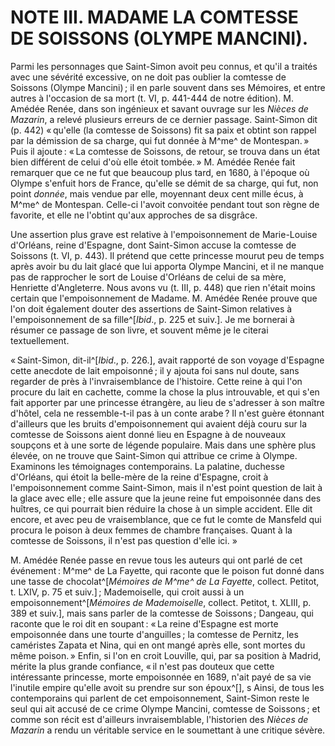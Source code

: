 # NOTE III. MADAME LA COMTESSE DE SOISSONS (OLYMPE MANCINI).

Parmi les personnages que Saint-Simon avoit peu connus, et qu'il a traités
avec une sévérité excessive, on ne doit pas oublier la comtesse de Soissons
(Olympe Mancini) ; il en parle souvent dans ses Mémoires, et entre autres à
l'occasion de sa mort (t. VI, p. 441-444 de notre édition). M. Amédée Renée,
dans son ingénieux et savant ouvrage sur les *Nièces de Mazarin*, a relevé
plusieurs erreurs de ce dernier passage. Saint-Simon dit (p. 442) « qu'elle
(la comtesse de Soissons) fit sa paix et obtint son rappel par la démission de
sa charge, qui fut donnée à M^me^ de Montespan. » Puis il ajoute : « La comtesse
de Soissons, de retour, se trouva dans un état bien différent de celui d'où
elle étoit tombée. » M. Amédée Renée fait remarquer que ce ne fut que beaucoup
plus tard, en 1680, à l'époque où Olympe s'enfuit hors de France, qu'elle se
démit de sa charge, qui fut, non point *donnée*, mais vendue par elle,
moyennant deux cent mille écus, à M^me^ de Montespan. Celle-ci l'avoit convoitée
pendant tout son règne de favorite, et elle ne l'obtint qu'aux approches de sa
disgrâce.

Une assertion plus grave est relative à l'empoisonnement de Marie-Louise
d'Orléans, reine d'Espagne, dont Saint-Simon accuse la comtesse de Soissons
(t. VI, p. 443). Il prétend que cette princesse mourut peu de temps après
avoir bu du lait glacé que lui apporta Olympe Mancini, et il ne manque pas de
rapprocher le sort de Louise d'Orléans de celui de sa mère, Henriette
d'Angleterre. Nous avons vu (t. III, p. 448) que rien n'était moins certain
que l'empoisonnement de Madame. M. Amédée Renée prouve que l'on doit également
douter des assertions de Saint-Simon relatives à l'empoisonnement de sa
fille^[*Ibid*., p. 225 et suiv.]. Je me bornerai à résumer ce passage de son
livre, et souvent même je le citerai textuellement.

« Saint-Simon, dit-il^[*Ibid*., p. 226.], avait rapporté de son voyage
d'Espagne cette anecdote de lait empoisonné ; il y ajouta foi sans nul doute,
sans regarder de près à l'invraisemblance de l'histoire. Cette reine à qui
l'on procure du lait en cachette, comme la chose la plus introuvable, et qui
s'en fait apporter par une princesse étrangère, au lieu de s'adresser à son
maître d'hôtel, cela ne ressemble-t-il pas à un conte arabe ? Il n'est guère
étonnant d'ailleurs que les bruits d'empoisonnement qui avaient déjà couru sur
la comtesse de Soissons aient donné lieu en Espagne à de nouveaux soupçons et
à une sorte de légende populaire. Mais dans une sphère plus élevée, on ne
trouve que Saint-Simon qui attribue ce crime à Olympe. Examinons les
témoignages contemporains. La palatine, duchesse d'Orléans, qui étoit la
belle-mère de la reine d'Espagne, croit à l'empoisonnement comme Saint-Simon,
mais il n'est point question de lait à la glace avec elle ; elle assure que la
jeune reine fut empoisonnée dans des huîtres, ce qui pourrait bien réduire la
chose à un simple accident. Elle dit encore, et avec peu de vraisemblance, que
ce fut le comte de Mansfeld qui procura le poison à deux femmes de chambre
françaises. Quant à la comtesse de Soissons, il n'est pas question d'elle ici.
»

M. Amédée Renée passe en revue tous les auteurs qui ont parlé de cet
événement : M^me^ de La Fayette, qui raconte que le poison fut donné dans une
tasse de chocolat^[*Mémoires de M^me^ de La Fayette*, collect. Petitot, t. LXIV,
p. 75 et suiv.] ; Mademoiselle, qui croit aussi à un empoisonnement^[*Mémoires
de Mademoiselle*, collect. Petitot, t. XLIII, p. 389 et suiv.], mais sans
parler de la comtesse de Soissons ; Dangeau, qui raconte que le roi dit en
soupant : « La reine d'Espagne est morte empoisonnée dans une tourte
d'anguilles ; la comtesse de Pernitz, les caméristes Zapata et Nina, qui en ont
mangé après elle, sont mortes du même poison. » Enfin, si l'on en croit
Louville, qui, par sa position à Madrid, mérite la plus grande confiance, « il
n'est pas douteux que cette intéressante princesse, morte empoisonnée en 1689,
n'ait payé de sa vie l'inutile empire qu'elle avoit su prendre sur son
époux^[], s Ainsi, de tous les contemporains qui parlent de cet
empoisonnement, Saint-Simon reste le seul qui ait accusé de ce crime Olympe
Mancini, comtesse de Soissons ; et comme son récit est d'ailleurs
invraisemblable, l'historien des *Nièces de Mazarin* a rendu un véritable
service en le soumettant à une critique sévère.
